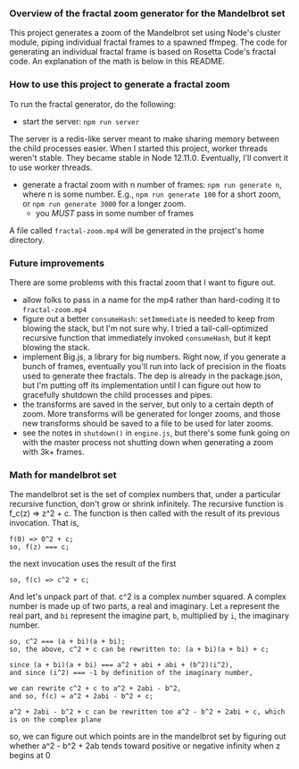 ### Overview of the fractal zoom generator for the Mandelbrot set
This project generates a zoom of the Mandelbrot set using Node's cluster module, piping individual fractal frames to a spawned ffmpeg. The code for generating an individual fractal frame is based on Rosetta Code's fractal code. An explanation of the math is below in this README.

### How to use this project to generate a fractal zoom

To run the fractal generator, do the following:

- start the server: `npm run server`

The server is a redis-like server meant to make sharing memory between the child processes easier. When I started this project, worker threads weren't stable. They became stable in Node 12.11.0. Eventually, I'll convert it to use worker threads.

- generate a fractal zoom with n number of frames: `npm run generate n`, where n is some number. E.g., `npm run generate 100` for a short zoom, or `npm run generate 3000` for a longer zoom.
  - you _MUST_ pass in some number of frames

A file called `fractal-zoom.mp4` will be generated in the project's home directory.

### Future improvements
There are some problems with this fractal zoom that I want to figure out.

- allow folks to pass in a name for the mp4 rather than hard-coding it to `fractal-zoom.mp4`
- figure out a better `consumeHash`: `setImmediate` is needed to keep from blowing the stack, but I'm not sure why. I tried a tail-call-optimized recursive function that immediately invoked `consumeHash`, but it kept blowing the stack.
- implement Big.js, a library for big numbers. Right now, if you generate a bunch of frames, eventually you'll run into lack of precision in the floats used to generate thee fractals. The dep is already in the package.json, but I'm putting off its implementation until I can figure out how to gracefully shutdown the child processes and pipes.
- the transforms are saved in the server, but only to a certain depth of zoom. More transforms will be generated for longer zooms, and those new transforms should be saved to a file to be used for later zooms.
- see the notes in `shutdown()` in `engine.js`, but there's some funk going on with the master process not shutting down when generating a zoom with 3k+ frames.


### Math for mandelbrot set

The mandelbrot set is the set of complex numbers that, under a particular recursive function, don't grow or shrink infinitely. The recursive function is f_c(z) => z^2 + c. The function is then called with the result of its previous invocation. That is,

```
f(0) => 0^2 + c;
so, f(z) === c;
```

the next invocation uses the result of the first
```
so, f(c) => c^2 + c;
```

And let's unpack part of that. c^2 is a complex number squared. A complex number is made up of two parts, a real and imaginary. Let `a` represent the real part, and `bi` represent the imagine part, `b`, multiplied by `i`, the imaginary number.

```
so, c^2 === (a + bi)(a + bi);
so, the above, c^2 + c can be rewritten to: (a + bi)(a + bi) + c;
```

```
since (a + bi)(a + bi) === a^2 + abi + abi + (b^2)(i^2),
and since (i^2) === -1 by definition of the imaginary number,

we can rewrite c^2 + c to a^2 + 2abi - b^2,
and so, f(c) = a^2 + 2abi - b^2 + c;

a^2 + 2abi - b^2 + c can be rewritten too a^2 - b^2 + 2abi + c, which is on the complex plane
```

so, we can figure out which points are in the  mandelbrot set by figuring out whether a^2 - b^2 + 2ab tends toward positive or negative infinity when z begins at 0


